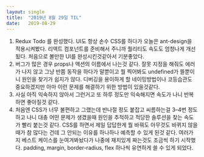 ```yaml
---
layout:	single
title:	"2019년 8월 29일 TIL"
date:	2019-08-29
---
```


  1. Redux Todo 를 완성했다. UI도 항상 손수 CSS를 하다가 오늘은 ant-design을 적용시켜봤다. 리액트 컴포넌트를 준비해서 주니까 퀄리티도 속도도 엄청나게 개선됬다. 처음으로 볼만한 UI를 완성시킨것같아서 기분좋았다.
2. 버그가 많은 경우 props나 액션의 이름에서 나는것 같다. 잘못 지정을 해줘도 에러가 나지 않고 그냥 반쯤 동작을 하다가 말뿐이고 뭘 찍어봐도 undefined가 뜰뿐이니 원인을 찾기가 쉽지가 않다. 디버깅을 용이하게 할 네이밍방법이나 코등습관도 중요하겠지만 아마 이런 문제를 해결하기 위한 방법이 있을것같다.
3. 사실 아직 익숙하지 않아서 그런거고 또 하루 정도만 익숙해지면 속도가 나니 반복하면 좋아질것 같다.
4. 처음엔 CSS가 너무 불편하고 그랬는데 반나절 정도 붙잡고 씨름하는걸 3–4번 정도 하고 나니 대충 어떤 문제가 생겼을때 원인을 추적하고 적당한 솔루션을 찾는 속도가 빨리 붙는것 같다. CSS를 하면서 제일 답답한게 뭘 바꿔도 아무것도 바뀌지 않을때가 참 많다는 건데 그 안되는 이유를 하나하나 예측할 수 있게 된것 같다. 여러가지 베스트 케이스를 눈여겨봐놨다가 나중에 재치있게 짜는것도 조금씩 하기 시작했다. padding, margin, border-radius, flex 하나씩 유연하게 쓸 수 있게 되었다.
  